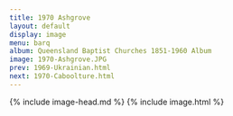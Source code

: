 ```yaml
---
title: 1970 Ashgrove
layout: default
display: image
menu: barq
album: Queensland Baptist Churches 1851-1960 Album
image: 1970-Ashgrove.JPG
prev: 1969-Ukrainian.html
next: 1970-Caboolture.html
---
```

{% include image-head.md %}
{% include image.html %}
